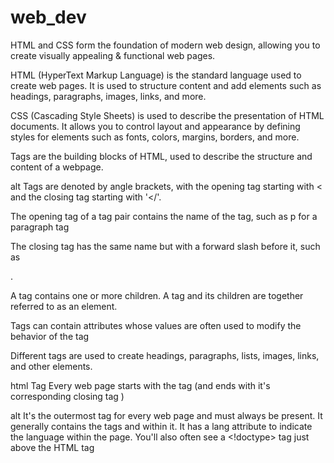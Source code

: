 # web_dev
HTML and CSS form the foundation of modern web design, allowing you to create visually appealing & functional web pages.

HTML (HyperText Markup Language) is the standard language used to create web pages. It is used to structure content and add elements such as headings, paragraphs, images, links, and more.

CSS (Cascading Style Sheets) is used to describe the presentation of HTML documents. It allows you to control layout and appearance by defining styles for elements such as fonts, colors, margins, borders, and more.

Tags are the building blocks of HTML, used to describe the structure and content of a webpage.

alt
Tags are denoted by angle brackets, with the opening tag starting with < and the closing tag starting with '</'.

The opening tag of a tag pair contains the name of the tag, such as p for a paragraph tag

The closing tag has the same name but with a forward slash before it, such as </p>.

A tag contains one or more children. A tag and its children are together referred to as an element.

Tags can contain attributes whose values are often used to modify the behavior of the tag

Different tags are used to create headings, paragraphs, lists, images, links, and other elements.

html Tag
Every web page starts with the <html> tag (and ends with it's corresponding closing tag </html>)

alt
It's the outermost tag for every web page and must always be present.
It generally contains the tags <head> and <body> within it.
It has a lang attribute to indicate the language within the page.
You'll also often see a <!doctype> tag just above the HTML tag
